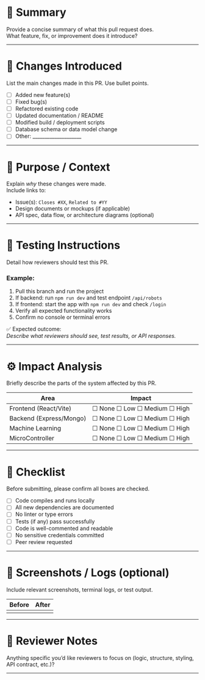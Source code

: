 # 🧠 Summary
Provide a concise summary of what this pull request does.  
What feature, fix, or improvement does it introduce?

---

# 🧱 Changes Introduced
List the main changes made in this PR. Use bullet points.

- [ ] Added new feature(s)
- [ ] Fixed bug(s)
- [ ] Refactored existing code
- [ ] Updated documentation / README
- [ ] Modified build / deployment scripts
- [ ] Database schema or data model change
- [ ] Other: ____________________

---

# 🎯 Purpose / Context
Explain *why* these changes were made.  
Include links to:
- Issue(s): `Closes #XX`, `Related to #YY`
- Design documents or mockups (if applicable)
- API spec, data flow, or architecture diagrams (optional)

---

# 🧪 Testing Instructions
Detail how reviewers should test this PR.

### Example:
1. Pull this branch and run the project
2. If backend: run `npm run dev` and test endpoint `/api/robots`
3. If frontend: start the app with `npm run dev` and check `/login`
4. Verify all expected functionality works
5. Confirm no console or terminal errors

✅ Expected outcome:  
_Describe what reviewers should see, test results, or API responses._

---

# ⚙️ Impact Analysis
Briefly describe the parts of the system affected by this PR.

| Area | Impact |
|------|--------|
| Frontend (React/Vite) | ☐ None ☐ Low ☐ Medium ☐ High |
| Backend (Express/Mongo) | ☐ None ☐ Low ☐ Medium ☐ High |
| Machine Learning | ☐ None ☐ Low ☐ Medium ☐ High |
| MicroController | ☐ None ☐ Low ☐ Medium ☐ High |

---

# 🧾 Checklist
Before submitting, please confirm all boxes are checked.

- [ ] Code compiles and runs locally
- [ ] All new dependencies are documented
- [ ] No linter or type errors
- [ ] Tests (if any) pass successfully
- [ ] Code is well-commented and readable
- [ ] No sensitive credentials committed
- [ ] Peer review requested

---

# 📸 Screenshots / Logs (optional)
Include relevant screenshots, terminal logs, or test output.

| Before | After |
|--------|--------|
|        |        |

---

# 🧍 Reviewer Notes
Anything specific you’d like reviewers to focus on (logic, structure, styling, API contract, etc.)?

---
